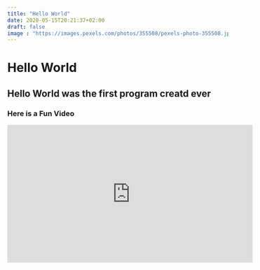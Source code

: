 ```yaml
---
title: "Hello World"
date: 2020-05-15T20:21:37+02:00
draft: false
image : "https://images.pexels.com/photos/355508/pexels-photo-355508.jpeg?crop=entropy&cs=srgb&dl=backlit-bright-clouds-cloudscape-355508.jpg&fit=crop&fm=jpg&h=853&w=1280"
---
```



# Hello World
## Hello World was the first program creatd ever

### Here is a Fun Video


<iframe width="560" height="315" src="https://www.youtube.com/embed/_lKbbMNaISg" frameborder="0" allow="accelerometer; autoplay; encrypted-media; gyroscope; picture-in-picture" allowfullscreen></iframe>